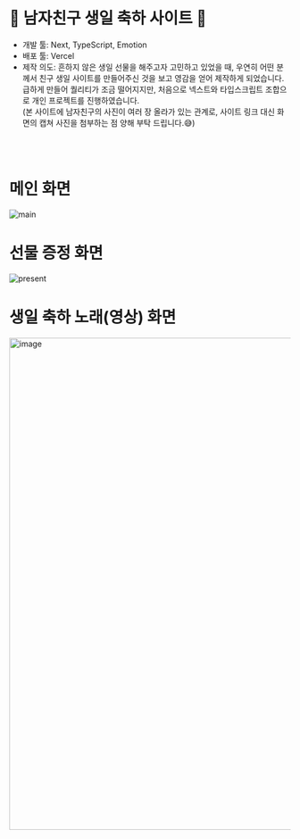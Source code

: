 # 🎂 남자친구 생일 축하 사이트 🎂


- 개발 툴: Next, TypeScript, Emotion
- 배포 툴: Vercel
- 제작 의도: 흔하지 않은 생일 선물을 해주고자 고민하고 있었을 때, 우연히 어떤 분께서 친구 생일 사이트를 만들어주신 것을 보고 영감을 얻어 제작하게 되었습니다. 급하게 만들어 퀄리티가 조금 떨어지지만, 처음으로 넥스트와 타입스크립트 조합으로 개인 프로젝트를 진행하였습니다.
  <br />
(본 사이트에 남자친구의 사진이 여러 장 올라가 있는 관계로, 사이트 링크 대신 화면의 캡쳐 사진을 첨부하는 점 양해 부탁 드립니다.😅)


<br /><br />

# 메인 화면
![main](https://github.com/harinnnnn/hbd_kj/assets/53467524/a41e17ea-c6e6-4c00-a7c5-b82734d75259)
<br />

# 선물 증정 화면
![present](https://github.com/harinnnnn/hbd_kj/assets/53467524/7d39e6c8-6680-4d98-a9c0-d8c7d1198a79)
<br />

# 생일 축하 노래(영상) 화면
<img width="882" alt="image" src="https://github.com/harinnnnn/hbd_kj/assets/53467524/13581b47-025b-482e-9b5b-0b802831ac56">

